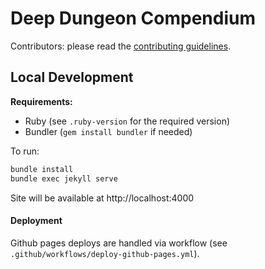 
# Deep Dungeon Compendium

Contributors: please read the [contributing guidelines](./contributing.md).

## Local Development

**Requirements:**
- Ruby (see `.ruby-version` for the required version)
- Bundler (`gem install bundler` if needed)

To run:

```sh
bundle install
bundle exec jekyll serve
```

Site will be available at http://localhost:4000

#### Deployment

Github pages deploys are handled via workflow (see `.github/workflows/deploy-github-pages.yml`).
